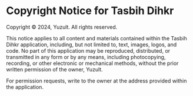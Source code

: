 # Copyright Notice for Tasbih Dihkr

Copyright © 2024, Yuzult. All rights reserved.

This notice applies to all content and materials contained within the Tasbih Dihkr application, including, but not limited to, text, images, logos, and code. No part of this application may be reproduced, distributed, or transmitted in any form or by any means, including photocopying, recording, or other electronic or mechanical methods, without the prior written permission of the owner, Yuzult.

For permission requests, write to the owner at the address provided within the application.
